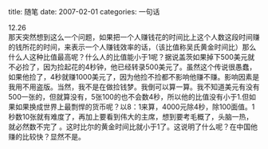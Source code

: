 title: 随笔
date: 2007-02-01
categories: 一句话

12.26  
那天突然想到这么一个问题，如果把一个人赚钱花的时间比上这个人数这段时间赚的钱所花的时间，来表示一个人赚钱效率的话，（该比值称吴氏黄金时间比）那么什么人这种比值最高呢？什么人的比值能小于1呢？据说盖茨如果掉下500美元就不必捡了，因为捡起花的4秒钟，他已经转录500美元了。虽然这个传说很愚蠢，如果他捡了，4秒就赚1000美元了，因为他捡不捡都不影响他赚不赚。影响因素是我用不用盗版。当然，我不是在做捡钱梦。我倒可以算一算。我不知道美元有没有500一张的，但就算没有，5张100的也不会数4秒，所以他的比值没有小于1.但如果如果换成世界上最剽悍的货币呢？以8：1来算，4000元除4秒，除100面值。1秒数10张就有难度了，再加上要看到伟大的主席，想到要考毛概了，头脑一热，就必然数不完了 。这时比尔的黄金时间比就小于1了。这说明了什么呢？在中国他赚的比较快？显然不是。
